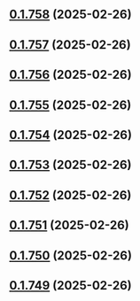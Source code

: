 ## [0.1.758](https://github.com/binary-braids/terraform-oracle/compare/v0.1.757...v0.1.758) (2025-02-26)



## [0.1.757](https://github.com/binary-braids/terraform-oracle/compare/v0.1.756...v0.1.757) (2025-02-26)



## [0.1.756](https://github.com/binary-braids/terraform-oracle/compare/v0.1.755...v0.1.756) (2025-02-26)



## [0.1.755](https://github.com/binary-braids/terraform-oracle/compare/v0.1.754...v0.1.755) (2025-02-26)



## [0.1.754](https://github.com/binary-braids/terraform-oracle/compare/v0.1.753...v0.1.754) (2025-02-26)



## [0.1.753](https://github.com/binary-braids/terraform-oracle/compare/v0.1.752...v0.1.753) (2025-02-26)



## [0.1.752](https://github.com/binary-braids/terraform-oracle/compare/v0.1.751...v0.1.752) (2025-02-26)



## [0.1.751](https://github.com/binary-braids/terraform-oracle/compare/v0.1.750...v0.1.751) (2025-02-26)



## [0.1.750](https://github.com/binary-braids/terraform-oracle/compare/v0.1.749...v0.1.750) (2025-02-26)



## [0.1.749](https://github.com/binary-braids/terraform-oracle/compare/v0.1.748...v0.1.749) (2025-02-26)



